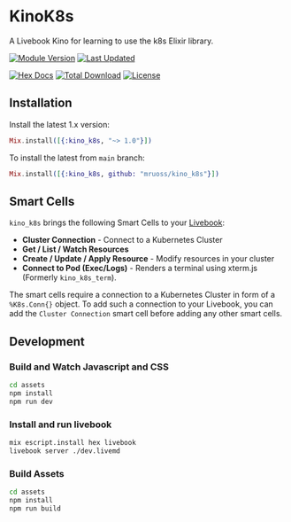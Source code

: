 # KinoK8s

A Livebook Kino for learning to use the k8s Elixir library.

[![Module Version](https://img.shields.io/hexpm/v/kino_k8s.svg)](https://hex.pm/packages/kino_k8s)
[![Last Updated](https://img.shields.io/github/last-commit/mruoss/kino_k8s.svg)](https://github.com/mruoss/kino_k8s/commits/main)

[![Hex Docs](https://img.shields.io/badge/hex-docs-lightgreen.svg)](https://hexdocs.pm/kino_k8s/)
[![Total Download](https://img.shields.io/hexpm/dt/kino_k8s.svg)](https://hex.pm/packages/kino_k8s)
[![License](https://img.shields.io/hexpm/l/kino_k8s.svg)](https://github.com/mruoss/kino_k8s/blob/main/LICENSE)

## Installation

Install the latest 1.x version:

```elixir
Mix.install([{:kino_k8s, "~> 1.0"}])
```

To install the latest from `main` branch:

```elixir
Mix.install([{:kino_k8s, github: "mruoss/kino_k8s"}])
```

## Smart Cells

`kino_k8s` brings the following Smart Cells to your [Livebook](https://livebook.dev):

- **Cluster Connection** - Connect to a Kubernetes Cluster
- **Get / List / Watch Resources**
- **Create / Update / Apply Resource** - Modify resources in your cluster
- **Connect to Pod (Exec/Logs)** - Renders a terminal using xterm.js (Formerly `kino_k8s_term`).

The smart cells require a connection to a Kubernetes Cluster in form of a
`%K8s.Conn{}` object. To add such a connection to your Livebook, you can add
the `Cluster Connection` smart cell before adding any other smart cells.

## Development

### Build and Watch Javascript and CSS

```bash
cd assets
npm install
npm run dev
```

### Install and run livebook

```bash
mix escript.install hex livebook
livebook server ./dev.livemd
```

### Build Assets

```bash
cd assets
npm install
npm run build
```

